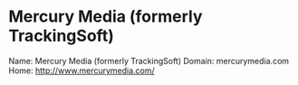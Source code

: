 
# Mercury Media (formerly TrackingSoft)

Name: Mercury Media (formerly TrackingSoft)
Domain: mercurymedia.com
Home: http://www.mercurymedia.com/
